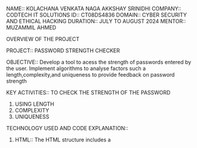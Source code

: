 NAME:: KOLACHANA VENKATA NAGA AKKSHAY SRINIDHI
COMPANY:: CODTECH IT SOLUTIONS
ID:: CT08DS4836
DOMAIN:: CYBER SECURITY AND ETHICAL HACKING
DURATION:: JULY TO AUGUST 2024
MENTOR:: MUZAMMIL AHMED 

OVERVIEW OF THE PROJECT

PROJECT:: PASSWORD STRENGTH CHECKER

OBJECTIVE:: Develop a tool to acess the strength of passwords entered by the user. Implement algorithms to analyse factors such a length,complexity,and uniqueness to provide feedback on password strength

KEY ACTIVITIES:: TO CHECK THE STRENGTH OF THE PASSWORD 
1) USING LENGTH
2) COMPLEXITY
3) UNIQUENESS
   
TECHNOLOGY USED AND CODE EXPLANATION::
1) HTML:: The HTML structure includes a <title> for the page, a <style> section for CSS, and a <script> section for the JavaScript code.
The body contains an  heading, an input field for the user to enter the password, and two div elements: one for the password strength bar and one for the password strength text.

3) CSS:The CSS styles the layout and appearance of the page, including the font, text alignment, input field, password strength bar, and password strength text.
The password strength bar is given a height of 20px and a width that will be dynamically updated by the JavaScript code.
The password strength text is given a margin-top of 10px and a bold font weight.

5) JavaScript:The calculatePasswordStrength function takes a password as input and calculates a score based on the length and complexity of the password.
The function checks the length of the password and assigns a score of 1 or 2 based on whether the password is at least 8 characters or 12 characters long, respectively.
The function then checks the complexity of the password by looking for the presence of uppercase letters, lowercase letters, numbers, and symbols. The score is assigned based on the number of these character types present.
The function does not include the uniqueness check.
The input event listener is attached to the password input field. Whenever the user types or changes the password, the calculatePasswordStrength function is called, and the password strength bar and text are updated accordingly.
The password strength bar's width is set to the percentage of the maximum score that the current password score represents.
The password strength text is updated to display "Weak password", "Medium password", or "Strong password" based on the calculated score.
